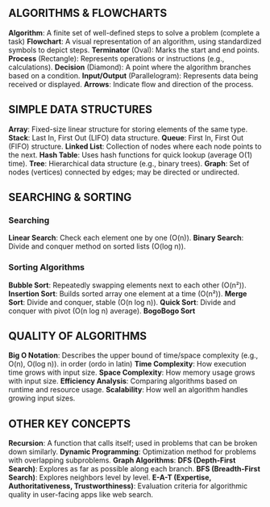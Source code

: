 ## ALGORITHMS & FLOWCHARTS
**Algorithm**: A finite set of well-defined steps to solve a problem (complete a task)
**Flowchart**: A visual representation of an algorithm, using standardized symbols to depict steps.
  **Terminator** (Oval): Marks the start and end points.
  **Process** (Rectangle): Represents operations or instructions (e.g., calculations).
  **Decision** (Diamond): A point where the algorithm branches based on a condition.
  **Input/Output** (Parallelogram): Represents data being received or displayed.
  **Arrows**: Indicate flow and direction of the process.

## SIMPLE DATA STRUCTURES
**Array**: Fixed-size linear structure for storing elements of the same type.
**Stack**: Last In, First Out (LIFO) data structure.
**Queue**: First In, First Out (FIFO) structure.
**Linked List**: Collection of nodes where each node points to the next.
**Hash Table**: Uses hash functions for quick lookup (average O(1) time).
**Tree**: Hierarchical data structure (e.g., binary trees).
**Graph**: Set of nodes (vertices) connected by edges; may be directed or undirected.

## SEARCHING & SORTING
### Searching
**Linear Search**: Check each element one by one 
(O(n)).
**Binary Search**: Divide and conquer method on sorted lists 
(O(log n)).

### Sorting Algorithms
**Bubble Sort**: Repeatedly swapping elements next to each other 
(O(n²)).
**Insertion Sort**: Builds sorted array one element at a time 
(O(n²)).
**Merge Sort**: Divide and conquer, stable 
(O(n log n)).
**Quick Sort**: Divide and conquer with pivot 
(O(n log n) average).
**BogoBogo Sort** 

## QUALITY OF ALGORITHMS
**Big O Notation**: Describes the upper bound of time/space complexity (e.g., O(n), O(log n)).
in order (ordo in latin)
**Time Complexity**: How execution time grows with input size.
**Space Complexity**: How memory usage grows with input size.
**Efficiency Analysis**: Comparing algorithms based on runtime and resource usage.
**Scalability**: How well an algorithm handles growing input sizes.

## OTHER KEY CONCEPTS
**Recursion**: A function that calls itself; used in problems that can be broken down similarly.
**Dynamic Programming**: Optimization method for problems with overlapping subproblems.
**Graph Algorithms**:
  **DFS (Depth-First Search)**: Explores as far as possible along each branch.
  **BFS (Breadth-First Search)**: Explores neighbors level by level.
**E-A-T (Expertise, Authoritativeness, Trustworthiness)**: Evaluation criteria for algorithmic quality in user-facing apps like web search.